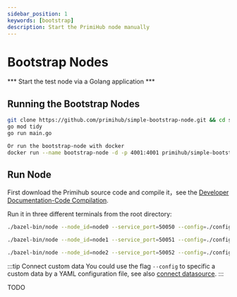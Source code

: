 ```yaml
---
sidebar_position: 1
keywords: [bootstrap]
description: Start the PrimiHub node manually
---
```


# Bootstrap Nodes

 *** Start the test node via a Golang application *** 
 
## Running the Bootstrap Nodes

```bash
git clone https://github.com/primihub/simple-bootstrap-node.git && cd simple-bootstrap-node
go mod tidy
go run main.go

Or run the bootstrap-node with docker
docker run --name bootstrap-node -d -p 4001:4001 primihub/simple-bootstrap-node:1.0
```

## Run Node

First download the Primihub source code and compile it，see the [Developer Documentation-Code Compilation](docs/../../developer-docs/build).

Run it in three different terminals from the root directory:

```bash
./bazel-bin/node --node_id=node0 --service_port=50050 --config=./config/node0.yaml
```

```bash
./bazel-bin/node --node_id=node1 --service_port=50051 --config=./config/node1.yaml
```

```bash
./bazel-bin/node --node_id=node2 --service_port=50052 --config=./config/node2.yaml
```

:::tip Connect custom data
You could use the flag `--config` to specific a custom data by a YAML configuration file, see also [connect datasource](docs/../connect-datasource).
:::

TODO